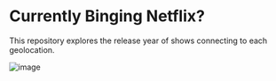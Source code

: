# Currently Binging Netflix?

This repository explores the release year of shows connecting to each geolocation.

![image]([https://github.com/SheikhMaleeha/COVID-after-New-Normal/blob/main/Visualization%20Snippets/Medications%20taken.png](https://github.com/SheikhMaleeha/Netflix/blob/main/Netflix%20Logo.png))


<!-- <p align="center">
  <img src="Visualization Snippets/Medications taken.png" alt="Medication Usage" width="45%" />
  &nbsp; &nbsp;
  <img src="Visualization Snippets/covid recurrence.png" alt="Multiple COVID Cases" width="45%" />
</p>
-->
